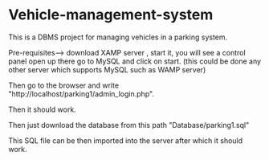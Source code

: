 # Vehicle-management-system

This is a DBMS project for managing vehicles in a parking system.

Pre-requisites--> download XAMP server , start it, you will see a control panel open up there go to MySQL and click on start.
(this could be done any other server which supports MySQL such as WAMP server)

Then go to the browser and write "http://localhost/parking1/admin_login.php".

Then it should work.

Then just download the database from this path "Database/parking1.sql"

This SQL file can be then imported into the server after which it should work.
